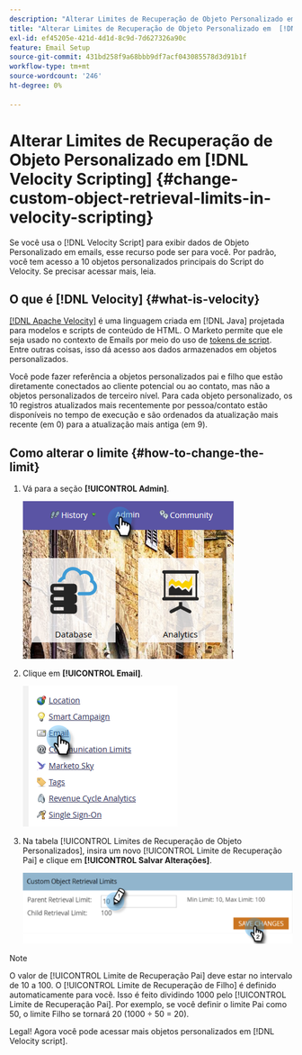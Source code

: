 ```yaml
---
description: "Alterar Limites de Recuperação de Objeto Personalizado em [!DNL Velocity Scripting] - Documentação do Marketo - Documentação do Produto"
title: "Alterar Limites de Recuperação de Objeto Personalizado em  [!DNL Velocity Scripting]"
exl-id: ef45205e-421d-4d1d-8c9d-7d627326a90c
feature: Email Setup
source-git-commit: 431bd258f9a68bbb9df7acf043085578d3d91b1f
workflow-type: tm+mt
source-wordcount: '246'
ht-degree: 0%

---
```


# Alterar Limites de Recuperação de Objeto Personalizado em [!DNL Velocity Scripting] {#change-custom-object-retrieval-limits-in-velocity-scripting}

Se você usa o [!DNL Velocity Script] para exibir dados de Objeto Personalizado em emails, esse recurso pode ser para você. Por padrão, você tem acesso a 10 objetos personalizados principais do Script do Velocity. Se precisar acessar mais, leia.

## O que é [!DNL Velocity] {#what-is-velocity}

[[!DNL Apache Velocity]](https://velocity.apache.org/) é uma linguagem criada em [!DNL Java] projetada para modelos e scripts de conteúdo de HTML. O Marketo permite que ele seja usado no contexto de Emails por meio do uso de [tokens de script](/help/marketo/product-docs/email-marketing/general/using-tokens/create-an-email-script-token.md). Entre outras coisas, isso dá acesso aos dados armazenados em objetos personalizados.

Você pode fazer referência a objetos personalizados pai e filho que estão diretamente conectados ao cliente potencial ou ao contato, mas não a objetos personalizados de terceiro nível. Para cada objeto personalizado, os 10 registros atualizados mais recentemente por pessoa/contato estão disponíveis no tempo de execução e são ordenados da atualização mais recente (em 0) para a atualização mais antiga (em 9).

## Como alterar o limite {#how-to-change-the-limit}

1. Vá para a seção **[!UICONTROL Admin]**.

   ![](assets/change-custom-object-retrieval-limits-in-velocity-scripting-1.png)

1. Clique em **[!UICONTROL Email]**.

   ![](assets/change-custom-object-retrieval-limits-in-velocity-scripting-2.png)

1. Na tabela [!UICONTROL Limites de Recuperação de Objeto Personalizados], insira um novo [!UICONTROL Limite de Recuperação Pai] e clique em **[!UICONTROL Salvar Alterações]**.

   ![](assets/change-custom-object-retrieval-limits-in-velocity-scripting-3.png)

>[!NOTE]
>
>O valor de [!UICONTROL Limite de Recuperação Pai] deve estar no intervalo de 10 a 100. O [!UICONTROL Limite de Recuperação de Filho] é definido automaticamente para você. Isso é feito dividindo 1000 pelo [!UICONTROL Limite de Recuperação Pai]. Por exemplo, se você definir o limite Pai como 50, o limite Filho se tornará 20 (1000 ÷ 50 = 20).

Legal! Agora você pode acessar mais objetos personalizados em [!DNL Velocity script].
